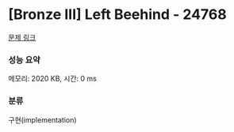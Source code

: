 # [Bronze III] Left Beehind - 24768 

[문제 링크](https://www.acmicpc.net/problem/24768) 

### 성능 요약

메모리: 2020 KB, 시간: 0 ms

### 분류

구현(implementation)

